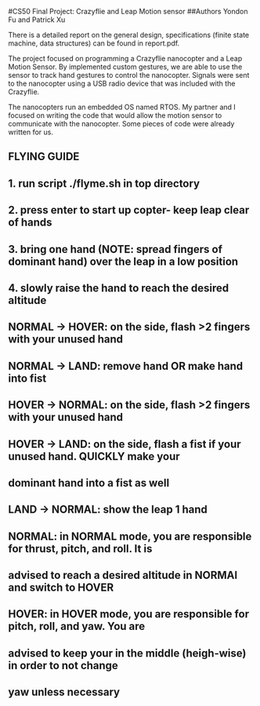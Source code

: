 #CS50 Final Project: Crazyflie and Leap Motion sensor
##Authors
Yondon Fu and Patrick Xu


There is a detailed report on the general design, specifications (finite state machine, data structures) can be found in report.pdf.

The project focused on programming a Crazyflie nanocopter and a Leap Motion 
Sensor. By implemented custom gestures, we are able to use the sensor to 
track hand gestures to control the nanocopter. Signals were sent to the
nanocopter using a USB radio device that was included with the Crazyflie.

The nanocopters run an embedded OS named RTOS. My partner and I focused on
writing the code that would allow the motion sensor to communicate with the
nanocopter. Some pieces of code were already written for us. 

## FLYING GUIDE

## 1. run script ./flyme.sh in top directory
## 2. press enter to start up copter- keep leap clear of hands
## 3. bring one hand (NOTE: spread fingers of dominant hand) over the leap in a low position
## 4. slowly raise the hand to reach the desired altitude

## NORMAL -> HOVER: on the side, flash >2 fingers with your unused hand
## NORMAL -> LAND: remove hand OR make hand into fist

## HOVER -> NORMAL: on the side, flash >2 fingers with your unused hand
## HOVER -> LAND: on the side, flash a fist if your unused hand. QUICKLY make your
##		  dominant hand into a fist as well

## LAND -> NORMAL: show the leap 1 hand 

## NORMAL: in NORMAL mode, you are responsible for thrust, pitch, and roll. It is
##	   advised to reach a desired altitude in NORMAl and switch to HOVER
## HOVER: in HOVER mode, you are responsible for pitch, roll, and yaw. You are
##	  advised to keep your in the middle (heigh-wise) in order to not change
##	  yaw unless necessary
